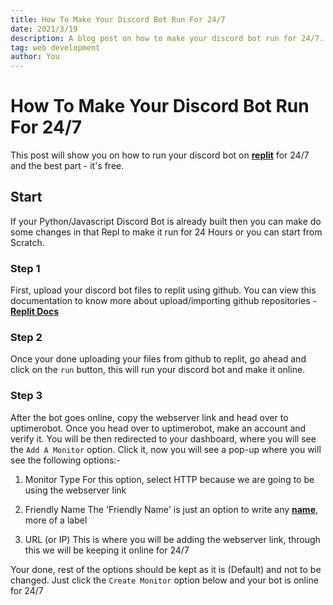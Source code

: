 ```yaml
---
title: How To Make Your Discord Bot Run For 24/7
date: 2021/3/19
description: A blog post on how to make your discord bot run for 24/7.
tag: web development
author: You
---
```


# How To Make Your Discord Bot Run For 24/7
This post will show you on how to run your discord bot on [**replit**](https://docs.replit.com/tutorials/06-github-and-run-button) for 24/7 and the best part - it's free. 

## Start

If your Python/Javascript Discord Bot is already built then you can make do some changes in that Repl to make it run for 24 Hours or you can start from Scratch.

### Step 1

First, upload your discord bot files to replit using github. You can view this documentation to know more about upload/importing github repositories - [**Replit Docs**](https://docs.replit.com/tutorials/06-github-and-run-button)

### Step 2

Once your done uploading your files from github to replit, go ahead and click on the ``run`` button, this will run your discord bot and make it online.

### Step 3

After the bot goes online, copy the webserver link and head over to uptimerobot. Once you head over to uptimerobot, make an account and verify it. You will be then redirected to your dashboard, where you will see the `Add A Monitor` option. Click it, now you will see a pop-up where you will see the following options:- 

1. Monitor Type
For this option, select HTTP because we are going to be using the webserver link

2. Friendly Name
The 'Friendly Name' is just an option to write any [**name**](https://www.google.com/url?sa=t&rct=j&q=&esrc=s&source=web&cd=&cad=rja&uact=8&ved=2ahUKEwj4-LWP_PTzAhXZfn0KHQiYAzMQ3yx6BAgDEAI&url=https%3A%2F%2Fwww.youtube.com%2Fwatch%3Fv%3DxvFZjo5PgG0&usg=AOvVaw1bR_FN-SnfIGtKD3fjAA5P), more of a label

3. URL (or IP)
This is where you will be adding the webserver link, through this we will be keeping it online for 24/7

Your done, rest of the options should be kept as it is (Default) and not to be changed. Just click the `Create Monitor` option below and your bot is online for 24/7
